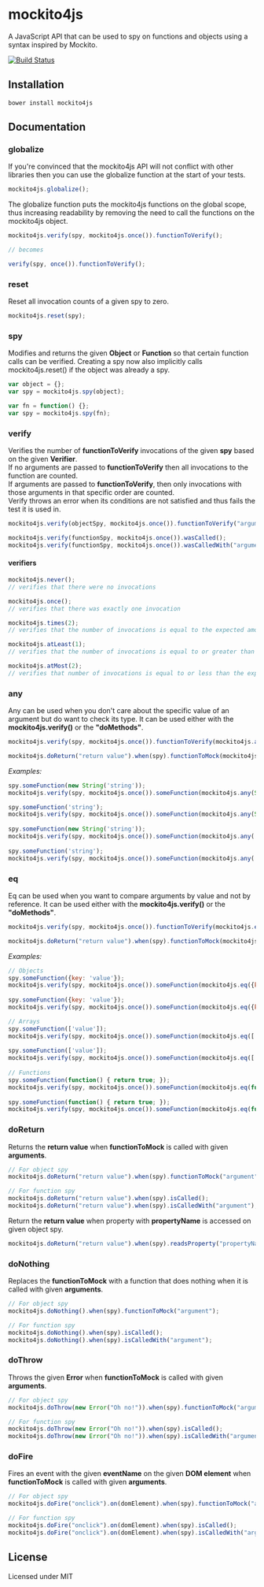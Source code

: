 # mockito4js
A JavaScript API that can be used to spy on functions and objects using a syntax inspired by Mockito.

[![Build Status](https://travis-ci.org/mikedeswert/mockito4js.png)](https://travis-ci.org/mikedeswert/mockito4js)

## Installation

```shell
bower install mockito4js
```

## Documentation

### globalize

If you're convinced that the mockito4js API will not conflict with other libraries then you can use the globalize function at the start of your tests.  

```js
mockito4js.globalize();
```

The globalize function puts the mockito4js functions on the global scope, thus increasing readability by removing the need to call the functions on the mockito4js object.

```js
mockito4js.verify(spy, mockito4js.once()).functionToVerify();

// becomes

verify(spy, once()).functionToVerify();
```

### reset

Reset all invocation counts of a given spy to zero.

```js
mockito4js.reset(spy);
```

### spy

Modifies and returns the given **Object** or **Function** so that certain function calls can be verified. Creating a spy now also implicitly calls mockito4js.reset() if the object was already a spy.

```js
var object = {};
var spy = mockito4js.spy(object);

var fn = function() {};
var spy = mockito4js.spy(fn);
```

### verify

Verifies the number of **functionToVerify** invocations of the given **spy** based on the given **Verifier**.  
If no arguments are passed to **functionToVerify** then all invocations to the function are counted.  
If arguments are passed to **functionToVerify**, then only invocations with those arguments in that specific order are counted.  
Verify throws an error when its conditions are not satisfied and thus fails the test it is used in.

```js
mockito4js.verify(objectSpy, mockito4js.once()).functionToVerify("argument");
```

```js
mockito4js.verify(functionSpy, mockito4js.once()).wasCalled();  
mockito4js.verify(functionSpy, mockito4js.once()).wasCalledWith("argument");;
```

#### verifiers
```js
mockito4js.never();
// verifies that there were no invocations

mockito4js.once();
// verifies that there was exactly one invocation

mockito4js.times(2);
// verifies that the number of invocations is equal to the expected amount

mockito4js.atLeast(1);
// verifies that the number of invocations is equal to or greater than the expected amount

mockito4js.atMost(2);
// verifies that number of invocations is equal to or less than the expected amount
```

### any

Any can be used when you don't care about the specific value of an argument but do want to check its type.
It can be used either with the **mockito4js.verify()** or the **"doMethods"**.

```js
mockito4js.verify(spy, mockito4js.once()).functionToVerify(mockito4js.any(String));

mockito4js.doReturn("return value").when(spy).functionToMock(mockito4js.any('string'));
```

*Examples:*
```js
spy.someFunction(new String('string'));  
mockito4js.verify(spy, mockito4js.once()).someFunction(mockito4js.any(String)); // => No error

spy.someFunction('string');  
mockito4js.verify(spy, mockito4js.once()).someFunction(mockito4js.any(String)); // => Error
   
spy.someFunction(new String('string'));  
mockito4js.verify(spy, mockito4js.once()).someFunction(mockito4js.any('string')); // => Error
   
spy.someFunction('string');  
mockito4js.verify(spy, mockito4js.once()).someFunction(mockito4js.any('string')); // => No Error
```

### eq

Eq can be used when you want to compare arguments by value and not by reference.
It can be used either with the **mockito4js.verify()** or the **"doMethods"**.

```js
mockito4js.verify(spy, mockito4js.once()).functionToVerify(mockito4js.eq("argument"));

mockito4js.doReturn("return value").when(spy).functionToMock(mockito4js.eq("argument"));
```

*Examples:*
```js   
// Objects  
spy.someFunction({key: 'value'});  
mockito4js.verify(spy, mockito4js.once()).someFunction(mockito4js.eq({key:'value'})); // => No error
   
spy.someFunction({key: 'value'});  
mockito4js.verify(spy, mockito4js.once()).someFunction(mockito4js.eq({key: 'other value'})); // => Error

// Arrays  
spy.someFunction(['value']);  
mockito4js.verify(spy, mockito4js.once()).someFunction(mockito4js.eq(['value'])); // => No error
   
spy.someFunction(['value']);  
mockito4js.verify(spy, mockito4js.once()).someFunction(mockito4js.eq(['other value'])); // => Error
   
// Functions  
spy.someFunction(function() { return true; });  
mockito4js.verify(spy, mockito4js.once()).someFunction(mockito4js.eq(function() { return true; })); // => No error
   
spy.someFunction(function() { return true; });  
mockito4js.verify(spy, mockito4js.once()).someFunction(mockito4js.eq(function() { return false; })); // => Error
```

### doReturn

Returns the **return value** when **functionToMock** is called with given **arguments**.

```js
// For object spy
mockito4js.doReturn("return value").when(spy).functionToMock("argument");

// For function spy
mockito4js.doReturn("return value").when(spy).isCalled();  
mockito4js.doReturn("return value").when(spy).isCalledWith("argument");
```

Return the **return value** when property with **propertyName** is accessed on given object spy.

```js
mockito4js.doReturn("return value").when(spy).readsProperty("propertyName");
```

### doNothing

Replaces the **functionToMock** with a function that does nothing when it is called with given **arguments**.

```js
// For object spy
mockito4js.doNothing().when(spy).functionToMock("argument");

// For function spy
mockito4js.doNothing().when(spy).isCalled();  
mockito4js.doNothing().when(spy).isCalledWith("argument");
```

### doThrow

Throws the given **Error** when **functionToMock** is called with given **arguments**.

```js
// For object spy
mockito4js.doThrow(new Error("Oh no!")).when(spy).functionToMock("argument");

// For function spy
mockito4js.doThrow(new Error("Oh no!")).when(spy).isCalled();  
mockito4js.doThrow(new Error("Oh no!")).when(spy).isCalledWith("argument");
```

### doFire

Fires an event with the given **eventName** on the given **DOM element** when **functionToMock** is called with given **arguments**.

```js
// For object spy
mockito4js.doFire("onclick").on(domElement).when(spy).functionToMock("argument");

// For function spy
mockito4js.doFire("onclick").on(domElement).when(spy).isCalled();  
mockito4js.doFire("onclick").on(domElement).when(spy).isCalledWith("argument");
```

## License

Licensed under MIT
